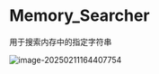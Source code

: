# Memory_Searcher

用于搜索内存中的指定字符串

![image-20250211164407754](C:\Users\wangchen\Desktop\新建文件夹\Memory_Searcher\README\image-20250211164407754.png)